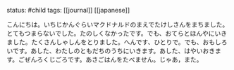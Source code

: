 status: #child 
tags: [[journal]] [[japanese]]

こんにちは。いちじかんぐらいマクドナルドのまえでたけしさんをまちました。とてもつまらないでした。たのしくなかったです。でも、おてらとほんやにいきました。たくさんしゃしんをとりました。へんです、ひとりで。でも、おもしろいです。あした、わたしのともだちのうちにいきます。あした、はやいおきます。ごぜんろくじごろです。あさごはんをたべません。じゃあ，また。